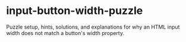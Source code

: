 # input-button-width-puzzle
Puzzle setup, hints, solutions, and explanations for why an HTML input width does not match a button's width property.
